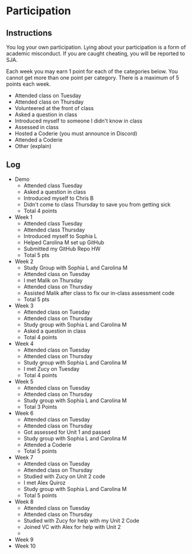 Participation
=============

## Instructions ##

You log your own participation. Lying about your participation is a form of
academic misconduct. If you are caught cheating, you will be reported to SJA.

Each week you may earn 1 point for each of the categories below. You cannot get
more than one point per category. There is a maximum of 5 points each week.

+ Attended class on Tuesday
+ Attended class on Thursday
+ Volunteered at the front of class
+ Asked a question in class
+ Introduced myself to someone I didn't know in class
+ Assessed in class
+ Hosted a Coderie (you must announce in Discord)
+ Attended a Coderie
+ Other (explain)

## Log ##

- Demo
	+ Attended class Tuesday
	+ Asked a question in class
	+ Introduced myself to Chris B
	+ Didn't come to class Thursday to save you from getting sick
	+ Total 4 points
- Week 1
    + Attended class Tuesday
    + Attended class Thursday
    + Introduced myself to Sophia L
    + Helped Carolina M set up GitHub
    + Submitted my GitHub Repo HW
    + Total 5 pts
- Week 2
    + Study Group with Sophia L and Carolina M
    + Attended class on Tuesday
    + I met Malik on Thursday
    + Attended class on Thursday
    + Assisted Malik after class to fix our in-class assessment code
    + Total 5 pts
- Week 3
    + Attended class on Tuesday
    + Attended class on Thursday
    + Study group with Sophia L and Carolina M
    + Asked a question in class
    + Total 4 points
- Week 4
    + Attended class on Tuesday
    + Attended class on Thursday
    + Study group with Sophia L and Carolina M
    + I met Zucy on Tuesday
    + Total 4 points
- Week 5
    + Attended class on Tuesday
    + Attended class on Thursday
    + Study group with Sophia L and Carolina M
    + Total 3 Points
- Week 6
    + Attended class on Tuesday
    + Attended class on Thursday
    + Got assessed for Unit 1 and passed
    + Study group with Sophia L and Carolina M
    + Attended a Coderie
    + Total 5 points
- Week 7
    + Attended class on Tuesday
    + Attended class on Thursday
    + Studied with Zucy on Unit 2 code
    + I met Alex Quiroz
    + Study group with Sophia L and Carolina M
    + Total 5 points
- Week 8
    + Attended class on Tuesday
    + Attended class on Thursday
    + Studied with Zucy for help with my Unit 2 Code
    + Joined VC with Alex for help with Unit 2
    + 
- Week 9
- Week 10
